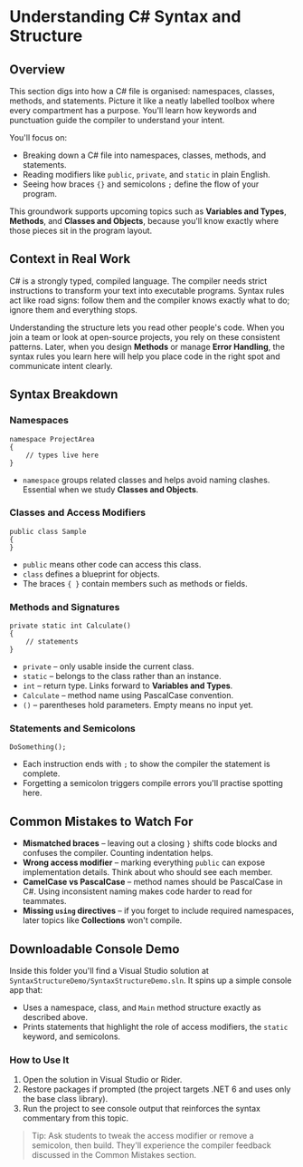 # Understanding C# Syntax and Structure

## Overview
This section digs into how a C# file is organised: namespaces, classes, methods, and statements. Picture it like a neatly labelled toolbox where every compartment has a purpose. You'll learn how keywords and punctuation guide the compiler to understand your intent.

You'll focus on:
- Breaking down a C# file into namespaces, classes, methods, and statements.
- Reading modifiers like `public`, `private`, and `static` in plain English.
- Seeing how braces `{}` and semicolons `;` define the flow of your program.

This groundwork supports upcoming topics such as **Variables and Types**, **Methods**, and **Classes and Objects**, because you'll know exactly where those pieces sit in the program layout.

## Context in Real Work
C# is a strongly typed, compiled language. The compiler needs strict instructions to transform your text into executable programs. Syntax rules act like road signs: follow them and the compiler knows exactly what to do; ignore them and everything stops.

Understanding the structure lets you read other people's code. When you join a team or look at open-source projects, you rely on these consistent patterns. Later, when you design **Methods** or manage **Error Handling**, the syntax rules you learn here will help you place code in the right spot and communicate intent clearly.

## Syntax Breakdown
### Namespaces
```
namespace ProjectArea
{
    // types live here
}
```
- `namespace` groups related classes and helps avoid naming clashes. Essential when we study **Classes and Objects**.

### Classes and Access Modifiers
```
public class Sample
{
}
```
- `public` means other code can access this class.
- `class` defines a blueprint for objects.
- The braces `{ }` contain members such as methods or fields.

### Methods and Signatures
```
private static int Calculate()
{
    // statements
}
```
- `private` – only usable inside the current class.
- `static` – belongs to the class rather than an instance.
- `int` – return type. Links forward to **Variables and Types**.
- `Calculate` – method name using PascalCase convention.
- `()` – parentheses hold parameters. Empty means no input yet.

### Statements and Semicolons
```
DoSomething();
```
- Each instruction ends with `;` to show the compiler the statement is complete.
- Forgetting a semicolon triggers compile errors you'll practise spotting here.

## Common Mistakes to Watch For
- **Mismatched braces** – leaving out a closing `}` shifts code blocks and confuses the compiler. Counting indentation helps.
- **Wrong access modifier** – marking everything `public` can expose implementation details. Think about who should see each member.
- **CamelCase vs PascalCase** – method names should be PascalCase in C#. Using inconsistent naming makes code harder to read for teammates.
- **Missing `using` directives** – if you forget to include required namespaces, later topics like **Collections** won't compile.

## Downloadable Console Demo
Inside this folder you'll find a Visual Studio solution at `SyntaxStructureDemo/SyntaxStructureDemo.sln`. It spins up a simple console app that:
- Uses a namespace, class, and `Main` method structure exactly as described above.
- Prints statements that highlight the role of access modifiers, the `static` keyword, and semicolons.

### How to Use It
1. Open the solution in Visual Studio or Rider.
2. Restore packages if prompted (the project targets .NET 6 and uses only the base class library).
3. Run the project to see console output that reinforces the syntax commentary from this topic.

> Tip: Ask students to tweak the access modifier or remove a semicolon, then build. They'll experience the compiler feedback discussed in the Common Mistakes section.

